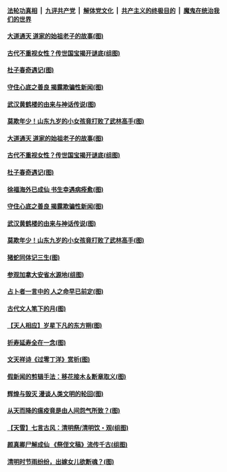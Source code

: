 

####  [法轮功真相](../../../../basic/blob/master/README.md?t=04090130) &nbsp;|&nbsp; [九评共产党](../../../../9ping.md/blob/master/README.md?t=04090130) &nbsp;|&nbsp; [解体党文化](../../../../jtdwh.md/blob/master/README.md?t=04090130)  &nbsp;|&nbsp; [共产主义的终极目的](../../../../gczydzjmd.md/blob/master/README.md?t=04090130) &nbsp;|&nbsp; [魔鬼在统治我们的世界](../../../../mgztzwmdsj.md/blob/master/README.md?t=04090130) 

#### [大道通天 道家的始祖老子的故事(图)](../pages/p7/928809.md?t=04090130) 

#### [古代不重视女性？传世国宝揭开谜底(组图)](../pages/p7/928633.md?t=04090130) 

#### [杜子春奇遇记(图)](../pages/p7/928923.md?t=04090130) 

#### [守住心底之善良 揭露欺骗性新闻(图)](../pages/p7/928584.md?t=04090130) 

#### [武汉黄鹤楼的由来与神话传说(图)](../pages/p7/928819.md?t=04090130) 

#### [莫欺年少！山东九岁的小女孩竟打败了武林高手(图)](../pages/p7/928619.md?t=04090130) 

#### [大道通天 道家的始祖老子的故事(图)](../pages/p7/928809.md?t=04090130) 

#### [古代不重视女性？传世国宝揭开谜底(组图)](../pages/p7/928633.md?t=04090130) 

#### [杜子春奇遇记(图)](../pages/p7/928923.md?t=04090130) 

#### [徐福海外已成仙 书生幸遇病痊愈(图)](../pages/p7/928788.md?t=04090130) 

#### [守住心底之善良 揭露欺骗性新闻(图)](../pages/p7/928584.md?t=04090130) 

#### [武汉黄鹤楼的由来与神话传说(图)](../pages/p7/928819.md?t=04090130) 

#### [莫欺年少！山东九岁的小女孩竟打败了武林高手(图)](../pages/p7/928619.md?t=04090130) 

#### [猪蛇同体记三生(图)](../pages/p7/928272.md?t=04090130) 

#### [参观加拿大安省水源地(组图)](../pages/p7/928259.md?t=04090130) 

#### [占卜者一言中的 人之命早已前定(图)](../pages/p7/928517.md?t=04090130) 

#### [古代文人笔下的月(图)](../pages/p7/928361.md?t=04090130) 

#### [【天人相应】岁星下凡的东方朔(图)](../pages/p7/928270.md?t=04090130) 

#### [折寿延寿全在一念(图)](../pages/p7/928271.md?t=04090130) 

#### [文天祥诗《过零丁洋》赏析(图)](../pages/p7/928360.md?t=04090130) 

#### [假新闻的剪辑手法：移花接木＆断章取义(图)](../pages/p7/928568.md?t=04090130) 

#### [辉煌与毁灭 漫谈人类文明的轮回(图)](../pages/p7/928269.md?t=04090130) 

#### [从天而降的瘟疫竟是由人间怨气所致？(图)](../pages/p7/928375.md?t=04090130) 

#### [【天雪】七言古风：清明祭/清明饮・观(组图)](../pages/p7/928585.md?t=04090130) 

#### [颜真卿尸解成仙 《祭侄文稿》流传千古(组图)](../pages/p7/926379.md?t=04090130) 

#### [清明时节雨纷纷，出嫁女儿欲断魂？(图)](../pages/p7/928229.md?t=04090130) 

